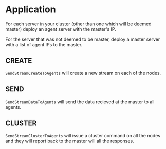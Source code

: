 # Application #
For each server in your cluster (other than one which will be deemed master) deploy an agent server with the master's IP.

For the server that was not deemed to be master, deploy a master server with a list of agent IPs to the master.

## CREATE ##
`SendStreamCreateToAgents` will create a new stream on each of the nodes.

## SEND ##
`SendStreamDataToAgents` will send the data recieved at the master to all agents.

## CLUSTER ##
`SendStreamClusterToAgents` will issue a cluster command on all the nodes and they will report back to the master will all the responses.
